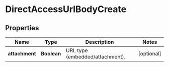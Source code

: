 
# DirectAccessUrlBodyCreate

## Properties
Name | Type | Description | Notes
------------ | ------------- | ------------- | -------------
**attachment** | **Boolean** | URL type (embedded/attachment). |  [optional]




